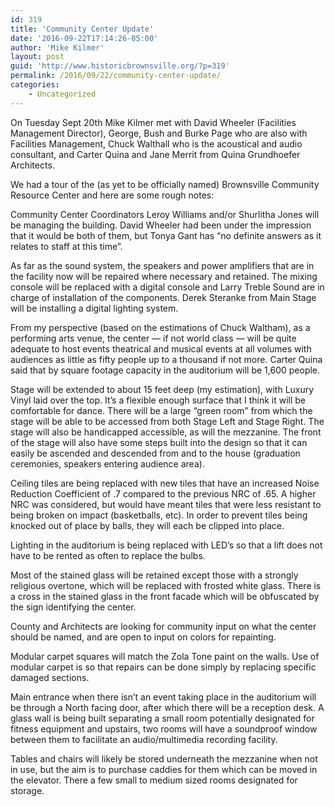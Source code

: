 ```yaml
---
id: 319
title: 'Community Center Update'
date: '2016-09-22T17:14:26-05:00'
author: 'Mike Kilmer'
layout: post
guid: 'http://www.historicbrownsville.org/?p=319'
permalink: /2016/09/22/community-center-update/
categories:
    - Uncategorized
---
```


On Tuesday Sept 20th Mike Kilmer met with David Wheeler (Facilities Management Director), George, Bush and Burke Page who are also with Facilities Management, Chuck Walthall who is the acoustical and audio consultant, and Carter Quina and Jane Merrit from Quina Grundhoefer Architects.

We had a tour of the (as yet to be officially named) Brownsville Community Resource Center and here are some rough notes:

Community Center Coordinators Leroy Williams and/or Shurlitha Jones will be managing the building. David Wheeler had been under the impression that it would be both of them, but Tonya Gant has “no definite answers as it relates to staff at this time”.

As far as the sound system, the speakers and power amplifiers that are in the facility now will be repaired where necessary and retained. The mixing console will be replaced with a digital console and Larry Treble Sound are in charge of installation of the components. Derek Steranke from Main Stage will be installing a digital lighting system.

From my perspective (based on the estimations of Chuck Waltham), as a performing arts venue, the center — if not world class — will be quite adequate to host events theatrical and musical events at all volumes with audiences as little as fifty people up to a thousand if not more. Carter Quina said that by square footage capacity in the auditorium will be 1,600 people.

Stage will be extended to about 15 feet deep (my estimation), with Luxury Vinyl laid over the top. It’s a flexible enough surface that I think it will be comfortable for dance. There will be a large “green room” from which the stage will be able to be accessed from both Stage Left and Stage Right. The stage will also be handicapped accessible, as will the mezzanine. The front of the stage will also have some steps built into the design so that it can easily be ascended and descended from and to the house (graduation ceremonies, speakers entering audience area).

Ceiling tiles are being replaced with new tiles that have an increased Noise Reduction Coefficient of .7 compared to the previous NRC of .65. A higher NRC was considered, but would have meant tiles that were less resistant to being broken on impact (basketballs, etc). In order to prevent tiles being knocked out of place by balls, they will each be clipped into place.

Lighting in the auditorium is being replaced with LED’s so that a lift does not have to be rented as often to replace the bulbs. 

Most of the stained glass will be retained except those with a strongly religious overtone, which will be replaced with frosted white glass. There is a cross in the stained glass in the front facade which will be obfuscated by the sign identifying the center.

County and Architects are looking for community input on what the center should be named, and are open to input on colors for repainting.

Modular carpet squares will match the Zola Tone paint on the walls. Use of modular carpet is so that repairs can be done simply by replacing specific damaged sections.

Main entrance when there isn’t an event taking place in the auditorium will be through a North facing door, after which there will be a reception desk. A glass wall is being built separating a small room potentially designated for fitness equipment and upstairs, two rooms will have a soundproof window between them to facilitate an audio/multimedia recording facility.

Tables and chairs will likely be stored underneath the mezzanine when not in use, but the aim is to purchase caddies for them which can be moved in the elevator. There a few small to medium sized rooms designated for storage.